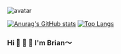 ![avatar](https://raw.githubusercontent.com/TributePaulWalker/PaulWalker/main/PaulWalker.JPG)

[![Anurag's GitHub stats](https://github-readme-stats.vercel.app/api?username=TributePaulWalker&show_icons=true&count_private=true&theme=vue)](https://github.com/TributePaulWalker)
[![Top Langs](https://github-readme-stats.vercel.app/api/top-langs/?username=TributePaulWalker&layout=compact&theme=vue)](https://github.com/TributePaulWalker/TributePaulWalker)
### Hi 👋 👋 👋 I'm Brian～





